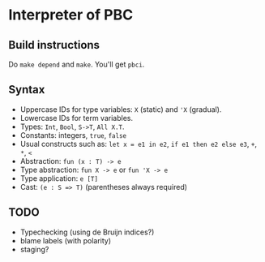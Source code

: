 # Interpreter of PBC

## Build instructions

Do `make depend` and `make`.  You'll get `pbci`.

## Syntax

* Uppercase IDs for type variables: `X` (static) and `'X` (gradual).
* Lowercase IDs for term variables.
* Types: `Int`, `Bool`, `S->T`, `All X.T`.
* Constants: integers, `true`, `false`
* Usual constructs such as: `let x = e1 in e2`, `if e1 then e2 else e3`, `+`, `*`, `<`
* Abstraction: `fun (x : T) -> e`
* Type abstraction: `fun X -> e` or `fun 'X -> e`
* Type application: `e [T]`
* Cast: `(e : S => T)` (parentheses always required)

## TODO

* Typechecking (using de Bruijn indices?)
* blame labels (with polarity)
* staging?
